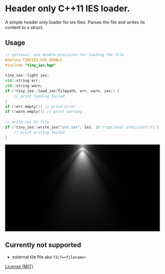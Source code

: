# Header only C++11 IES loader.
A simple header only loader for ies files. Parses the file and writes its content to a struct. 

## Usage
```c++
// optional: use double precision for loading the file
#define TINYIES_USE_DOUBLE
#include "tiny_ies.hpp"

tiny_ies::light ies;
std::string err;
std::string warn;
if (!tiny_ies::load_ies(filepath, err, warn, ies)) {
	// print loading failed
}
if (!err.empty()) // print error
if (!warn.empty()) // print warning

// write ies to file
if (!tiny_ies::write_ies("out.ies", ies, 10 /*optional precision*/)) {
	// print writing failed
}
```

![asd](image.png)

## Currently not supported
* external tile file aka `TILT=<filename>`

[License (MIT)](https://github.com/fknfilewalker/tinyies/blob/main/LICENSE)